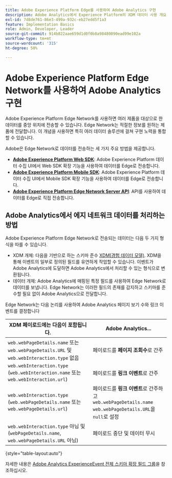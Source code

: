 ```yaml
---
title: Adobe Experience Platform Edge를 사용하여 Adobe Analytics 구현
description: Adobe Analytics에서 Experience Platform의 XDM 데이터 사용 개요
exl-id: 7d8de761-86e3-499a-932c-eb27edd5f1a3
feature: Implementation Basics
role: Admin, Developer, Leader
source-git-commit: 914b822aae659d1d0f0b8a98480090ead99e102a
workflow-type: tm+mt
source-wordcount: '315'
ht-degree: 50%

---
```


# Adobe Experience Platform Edge Network를 사용하여 Adobe Analytics 구현

Adobe Experience Platform Edge Network를 사용하면 여러 제품을 대상으로 한 데이터를 중앙 위치에 전송할 수 있습니다. Edge Network는 적절한 정보를 원하는 제품에 전달합니다. 이 개념을 사용하면 특히 여러 데이터 솔루션에 걸쳐 구현 노력을 통합할 수 있습니다.

Adobe은 Edge Network로 데이터를 전송하는 세 가지 주요 방법을 제공합니다.

* **[Adobe Experience Platform Web SDK](web-sdk/overview.md)**: Adobe Experience Platform 데이터 수집 UI에서 Web SDK 확장 기능을 사용하여 데이터를 Edge로 전송합니다.
* **[Adobe Experience Platform Mobile SDK](mobile-sdk/overview.md)**: Adobe Experience Platform 데이터 수집 UI에서 Mobile SDK 확장 기능을 사용하여 데이터를 Edge로 전송합니다.
* **[Adobe Experience Platform Edge Network Server API](server-api/overview.md)**: API를 사용하여 데이터를 Edge로 직접 전송합니다.



## Adobe Analytics에서 에지 네트워크 데이터를 처리하는 방법

Adobe Experience Platform Edge Network로 전송되는 데이터는 다음 두 가지 형식을 따를 수 있습니다.

* XDM 개체: 다음을 기반으로 하는 스키마 준수 [XDM(경험 데이터 모델)](https://experienceleague.adobe.com/docs/experience-platform/xdm/home.html). XDM을 통해 이벤트의 일부로 정의된 필드를 유연하게 작업할 수 있습니다. 이벤트가 Adobe Analytics에 도달하면 Adobe Analytics에서 처리할 수 있는 형식으로 변환됩니다.
* 데이터 개체: Adobe Analytics에 매핑된 특정 필드를 사용하여 Edge Network로 데이터를 보냅니다. Edge Network는 이러한 필드의 존재를 감지하고 스키마를 준수할 필요 없이 Adobe Analytics으로 전달합니다.


Edge Network는 다음 논리를 사용하여 Adobe Analytics 페이지 보기 수와 링크 이벤트를 결정합니다

| XDM 페이로드에는 다음이 포함됩니다. | Adobe Analytics... |
|---|---|
| `web.webPageDetails.name` 또는 `web.webPageDetails.URL` 및 `web.webInteraction.type` 없음 | 페이로드를 **페이지 조회수**&#x200B;로 간주 |
| `web.webInteraction.type` (`web.webInteraction.name` 또는 `web.webInteraction.url`) | 페이로드를 **링크 이벤트**&#x200B;로 간주 |
| `web.webInteraction.type` (`web.webPageDetails.name` 또는 `web.webPageDetails.url`) | 페이로드를 **링크 이벤트**&#x200B;로 간주하고 <br/>`web.webPageDetails.name` `web.webPageDetails.URL`을 `null`로 설정 |
| `web.webInteraction.type` 아님 및(`webPageDetails.name`, `web.webPageDetails.URL` 아님) | 페이로드 중단 및 데이터 무시 |

{style="table-layout:auto"}

자세한 내용은 [Adobe Analytics ExperienceEvent 전체 스키마 확장 필드 그룹](https://experienceleague.adobe.com/docs/experience-platform/xdm/field-groups/event/analytics-full-extension.html)을 참조하십시오.
